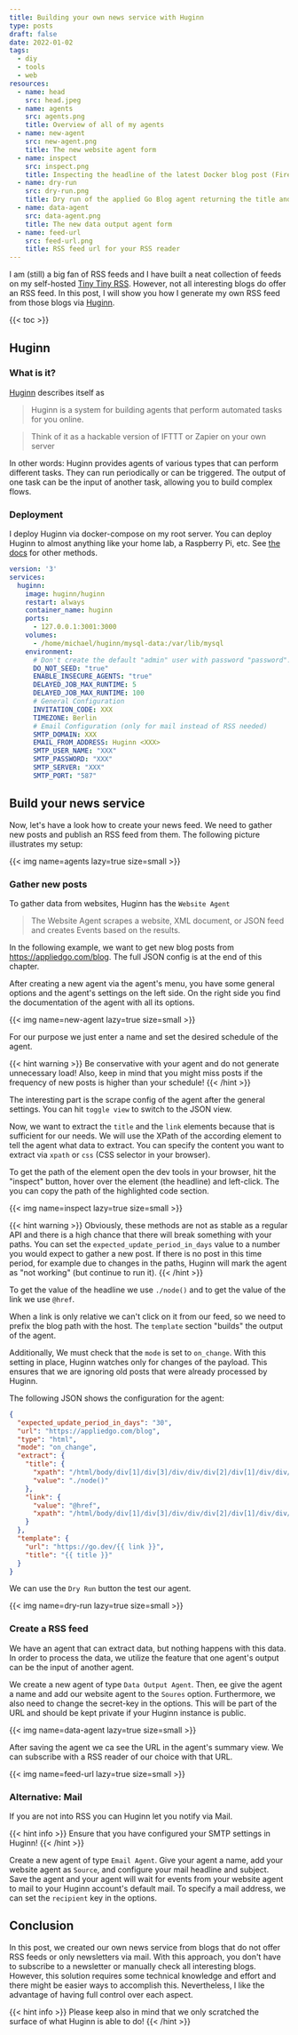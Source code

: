 ```yaml
---
title: Building your own news service with Huginn
type: posts
draft: false
date: 2022-01-02
tags:
  - diy
  - tools
  - web
resources:
  - name: head
    src: head.jpeg
  - name: agents
    src: agents.png
    title: Overview of all of my agents
  - name: new-agent
    src: new-agent.png
    title: The new website agent form
  - name: inspect
    src: inspect.png
    title: Inspecting the headline of the latest Docker blog post (Firefox)
  - name: dry-run
    src: dry-run.png
    title: Dry run of the applied Go Blog agent returning the title and link of the latest post
  - name: data-agent
    src: data-agent.png
    title: The new data output agent form
  - name: feed-url
    src: feed-url.png
    title: RSS feed url for your RSS reader
---
```


I am (still) a big fan of RSS feeds and I have built a neat collection of feeds on my self-hosted [Tiny Tiny RSS](https://tt-rss.org/). However, not all interesting blogs do offer an RSS feed. In this post, I will show you how I generate my own RSS feed from those blogs via [Huginn](https://github.com/huginn/huginn).

<!--more-->

{{< toc >}}

## Huginn

### What is it?

[Huginn](https://github.com/huginn/huginn) describes itself as

> Huginn is a system for building agents that perform automated tasks for you online.

> Think of it as a hackable version of IFTTT or Zapier on your own server

In other words: Huginn provides agents of various types that can perform different tasks. They can run periodically or can be triggered. The output of one task can be the input of another task, allowing you to build complex flows.

### Deployment

I deploy Huginn via docker-compose on my root server. You can deploy Huginn to almost anything like your home lab, a Raspberry Pi, etc. See [the docs](https://github.com/huginn/huginn/wiki#deploying-huginn) for other methods.

```yaml
version: '3'
services:
  huginn:
    image: huginn/huginn
    restart: always
    container_name: huginn
    ports:
      - 127.0.0.1:3001:3000
    volumes:
      - /home/michael/huginn/mysql-data:/var/lib/mysql
    environment:
      # Don't create the default "admin" user with password "password".
      DO_NOT_SEED: "true"
      ENABLE_INSECURE_AGENTS: "true"
      DELAYED_JOB_MAX_RUNTIME: 5
      DELAYED_JOB_MAX_RUNTIME: 100
      # General Configuration
      INVITATION_CODE: XXX
      TIMEZONE: Berlin
      # Email Configuration (only for mail instead of RSS needed)
      SMTP_DOMAIN: XXX
      EMAIL_FROM_ADDRESS: Huginn <XXX>
      SMTP_USER_NAME: "XXX"
      SMTP_PASSWORD: "XXX"
      SMTP_SERVER: "XXX"
      SMTP_PORT: "587"
```

## Build your news service

Now, let's have a look how to create your news feed. We need to gather new posts and publish an RSS feed from them. The following picture illustrates my setup:

{{< img name=agents lazy=true size=small >}}

### Gather new posts

To gather data from websites, Huginn has the `Website Agent`

> The Website Agent scrapes a website, XML document, or JSON feed and creates Events based on the results.

In the following example, we want to get new blog posts from https://appliedgo.com/blog. The full JSON config is at the end of this chapter.

After creating a new agent via the agent's menu, you have some general options and the agent's settings on the left side. On the right side you find the documentation of the agent with all its options.

{{< img name=new-agent lazy=true size=small >}}

For our purpose we just enter a name and set the desired schedule of the agent.

{{< hint warning >}}
Be conservative with your agent and do not generate unnecessary load! Also, keep in mind that you might miss posts if the frequency of new posts is higher than your schedule!
{{< /hint >}}

The interesting part is the scrape config of the agent after the general settings. You can hit `toggle view` to switch to the JSON view.

Now, we want to extract the `title` and the `link` elements because that is sufficient for our needs. We will use the XPath of the according element to tell the agent what data to extract. You can specify the content you want to extract via `xpath` or `css` (CSS selector in your browser).

To get the path of the element open the dev tools in your browser, hit the "inspect" button, hover over the element (the headline) and left-click. The you can copy the path of the highlighted code section.

{{< img name=inspect lazy=true size=small >}}

{{< hint warning >}}
Obviously, these methods are not as stable as a regular API and there is a high chance that there will break something with your paths. You can set the `expected_update_period_in_days` value to a number you would expect to gather a new post. If there is no post in this time period, for example due to changes in the paths, Huginn will mark the agent as "not working" (but continue to run it).
{{< /hint >}}

To get the value of the headline we use `./node()` and to get the value of the link we use `@href`.

When a link is only relative we can't click on it from our feed, so we need to prefix the blog path with the host. The `template` section "builds" the output of the agent.

Additionally, We must check that the `mode` is set to `on_change`. With this setting in place, Huginn watches only for changes of the payload. This ensures that we are ignoring old posts that were already processed by Huginn.

The following JSON shows the configuration for the agent:

```json
{
  "expected_update_period_in_days": "30",
  "url": "https://appliedgo.com/blog",
  "type": "html",
  "mode": "on_change",
  "extract": {
    "title": {
      "xpath": "/html/body/div[1]/div[3]/div/div/div[2]/div[1]/div/div/a[2]/h3",
      "value": "./node()"
    },
    "link": {
      "value": "@href",
      "xpath": "/html/body/div[1]/div[3]/div/div/div[2]/div[1]/div/div/a[2]"
    }
  },
  "template": {
    "url": "https://go.dev/{{ link }}",
    "title": "{{ title }}"
  }
}
```

We can use the `Dry Run` button the test our agent.

{{< img name=dry-run lazy=true size=small >}}

### Create a RSS feed

We have an agent that can extract data, but nothing happens with this data. In order to process the data, we utilize the feature that one agent's output can be the input of another agent.

We create a new agent of type `Data Output Agent`. Then, ee give the agent a name and add our website agent to the `Soures` option. Furthermore, we also need to change the secret-key in the options. This will be part of the URL and should be kept private if your Huginn instance is public.

{{< img name=data-agent lazy=true size=small >}}

After saving the agent we ca see the URL in the agent's summary view. We can subscribe with a RSS reader of our choice with that URL.

{{< img name=feed-url lazy=true size=small >}}

### Alternative: Mail

If you are not into RSS you can Huginn let you notify via Mail.

{{< hint info >}}
Ensure that you have configured your SMTP settings in Huginn!
{{< /hint >}}

Create a new agent of type `Email Agent`. Give your agent a name, add your website agent as `Source`, and configure your mail headline and subject. Save the agent and your agent will wait for events from your website agent to mail to your Huginn account's default mail. To specify a mail address, we can set the `recipient` key in the options.

## Conclusion

In this post, we created our own news service from blogs that do not offer RSS feeds or only newsletters via mail. With this approach, you don't have to subscribe to a newsletter or manually check all interesting blogs.
However, this solution requires some technical knowledge and effort and there might be easier ways to accomplish this. Nevertheless, I like the advantage of having full control over each aspect.

{{< hint info >}}
Please keep also in mind that we only scratched the surface of what Huginn is able to do!
{{< /hint >}}
